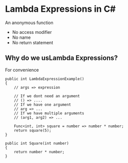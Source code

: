 # Lambda Expressions in C#

An anonymous function

- No access modifier
- No name 
- No return statement

## Why do we usLambda Expressions?

For convenience

```chsarp
public int LambdaExpressionExample()
{
	// args => expression
	
	// If we dont need an argument
	// () => ....
	// If we have one argument
	// arg => ...
	// If we have multiple arguments
	// (arg1, arg2) => ...

	Func<int, int> square = number => number * number;
	return square(5);
}

public int Square(int number)
{
	return number * number;
}
```